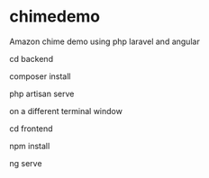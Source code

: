 # chimedemo

Amazon chime demo using php laravel and angular

cd backend

composer install

php artisan serve

on a different terminal window

cd frontend

npm install

ng serve
